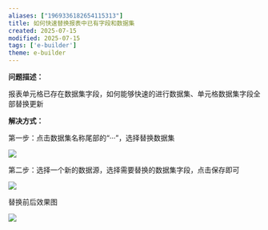 ```yaml
---
aliases: ["1969336182654115313"]
title: 如何快速替换报表中已有字段和数据集
created: 2025-07-15
modified: 2025-07-15
tags: ['e-builder']
theme: e-builder
---
```


**问题描述：**

报表单元格已存在数据集字段，如何能够快速的进行数据集、单元格数据集字段全部替换更新

**解决方式：**

第一步：点击数据集名称尾部的“···”，选择替换数据集

![](2b01c6bcbfdbc6dfc83bc70c8dd4471c.jpg)

第二步：选择一个新的数据源，选择需要替换的数据集字段，点击保存即可

![](d09c49174d422bd591e80bda75ae45ac.jpg)

替换前后效果图

![](94fae50a0b03cdc43e403ef6725a7f0d.jpg)